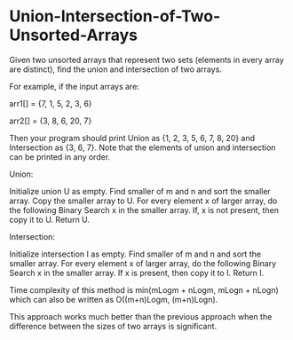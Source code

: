 # Union-Intersection-of-Two-Unsorted-Arrays

Given two unsorted arrays that represent two sets (elements in every array are distinct), find the union and intersection of two arrays.

For example, if the input arrays are: 

arr1[] = {7, 1, 5, 2, 3, 6} 

arr2[] = {3, 8, 6, 20, 7} 

Then your program should print Union as {1, 2, 3, 5, 6, 7, 8, 20} and Intersection as {3, 6, 7}. Note that the elements of union and intersection can be printed in any order.

Union: 

Initialize union U as empty.
Find smaller of m and n and sort the smaller array.
Copy the smaller array to U.
For every element x of larger array, do the following
Binary Search x in the smaller array. If, x is not present, then copy it to U.
Return U.

Intersection: 

Initialize intersection I as empty.
Find smaller of m and n and sort the smaller array.
For every element x of larger array, do the following
Binary Search x in the smaller array. If x is present, then copy it to I.
Return I.

Time complexity of this method is min(mLogm + nLogm, mLogn + nLogn) which can also be written as O((m+n)Logm, (m+n)Logn). 

This approach works much better than the previous approach when the difference between the sizes of two arrays is significant.
